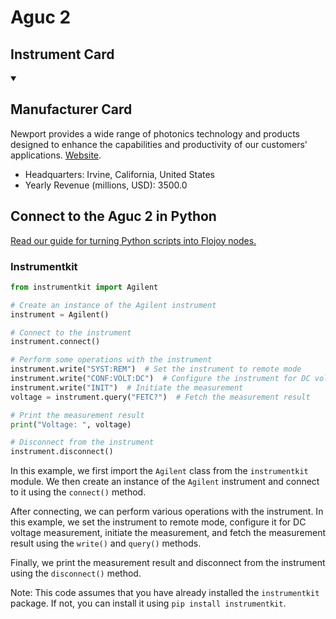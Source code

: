 
# Aguc 2

## Instrument Card



<details open>
<summary><h2>Manufacturer Card</h2></summary>
Newport provides a wide range of photonics technology and products designed to enhance the capabilities and productivity of our customers' applications. <a href=https://www.newport.com/>Website</a>.
<br>
<ul>
  <li>Headquarters: Irvine, California, United States</li>
  <li>Yearly Revenue (millions, USD): 3500.0</li>
</ul>
</details>

## Connect to the Aguc 2 in Python

[Read our guide for turning Python scripts into Flojoy nodes.](https://docs.flojoy.ai/custom-nodes/creating-custom-node/)


### Instrumentkit


```python
from instrumentkit import Agilent

# Create an instance of the Agilent instrument
instrument = Agilent()

# Connect to the instrument
instrument.connect()

# Perform some operations with the instrument
instrument.write("SYST:REM")  # Set the instrument to remote mode
instrument.write("CONF:VOLT:DC")  # Configure the instrument for DC voltage measurement
instrument.write("INIT")  # Initiate the measurement
voltage = instrument.query("FETC?")  # Fetch the measurement result

# Print the measurement result
print("Voltage: ", voltage)

# Disconnect from the instrument
instrument.disconnect()
```

In this example, we first import the `Agilent` class from the `instrumentkit` module. We then create an instance of the `Agilent` instrument and connect to it using the `connect()` method.

After connecting, we can perform various operations with the instrument. In this example, we set the instrument to remote mode, configure it for DC voltage measurement, initiate the measurement, and fetch the measurement result using the `write()` and `query()` methods.

Finally, we print the measurement result and disconnect from the instrument using the `disconnect()` method.

Note: This code assumes that you have already installed the `instrumentkit` package. If not, you can install it using `pip install instrumentkit`.

